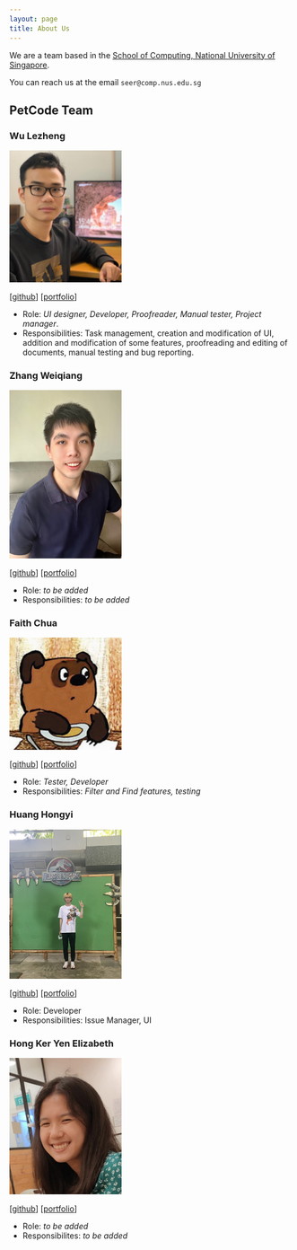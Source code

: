 ```yaml
---
layout: page
title: About Us
---
```


We are a team based in the [School of Computing, National University of Singapore](http://www.comp.nus.edu.sg).

You can reach us at the email `seer@comp.nus.edu.sg`

## PetCode Team

### Wu Lezheng

<img src="images/wu-lezheng.png" width="200px">

[[github](http://github.com/Wu-Lezheng)]
[[portfolio](team/wu-lezheng.md)]

* Role: *UI designer, Developer, Proofreader, Manual tester, Project manager*.
* Responsibilities: Task management, creation and modification of UI, addition and modification of some features, proofreading and editing of documents, manual testing and bug reporting.  

### Zhang Weiqiang

<img src="images/wweqg.png" width="200px">

[[github](http://github.com/wweqg)]
[[portfolio](team/wweqg.md)]

* Role: *to be added*
* Responsibilities: *to be added*

### Faith Chua

<img src="images/boredcoco.png" width="200px">

[[github](http://github.com/boredcoco)]
[[portfolio](team/boredcoco.md)]

* Role: *Tester, Developer*
* Responsibilities: *Filter and Find features, testing*

### Huang Hongyi

<img src="images/hongyi6328.png" width="200px">

[[github](https://github.com/Hongyi6328)]
[[portfolio](team/hongyi6328.md)]

* Role: Developer
* Responsibilities: Issue Manager, UI

### Hong Ker Yen Elizabeth

<img src="images/elizabethhky.png" width="200px">

[[github](https://github.com/elizabethhky)]
[[portfolio](team/elizabethhky.md)]

* Role: *to be added*
* Responsibilites: *to be added*
